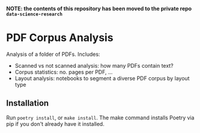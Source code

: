 **NOTE: the contents of this repository has been moved to the private repo `data-science-research`**

# PDF Corpus Analysis

Analysis of a folder of PDFs. Includes:

- Scanned vs not scanned analysis: how many PDFs contain text?
- Corpus statistics: no. pages per PDF, ...
- Layout analysis: notebooks to segment a diverse PDF corpus by layout type

## Installation

Run `poetry install`, or `make install`. The make command installs Poetry via pip if you don't already have it installed.
